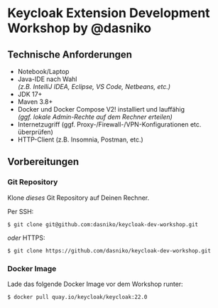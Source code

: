 # Keycloak Extension Development Workshop by @dasniko

## Technische Anforderungen

* Notebook/Laptop
* Java-IDE nach Wahl  
_(z.B. IntelliJ IDEA, Eclipse, VS Code, Netbeans, etc.)_
* JDK 17+
* Maven 3.8+
* Docker und Docker Compose V2! installiert und lauffähig  
_(ggf. lokale Admin-Rechte auf dem Rechner erteilen)_
* Internetzugriff (ggf. Proxy-/Firewall-/VPN-Konfigurationen etc. überprüfen)
* HTTP-Client (z.B. Insomnia, Postman, etc.)

## Vorbereitungen

### Git Repository

Klone _dieses_ Git Repository auf Deinen Rechner.

Per SSH:

    $ git clone git@github.com:dasniko/keycloak-dev-workshop.git

_oder_ HTTPS:

    $ git clone https://github.com/dasniko/keycloak-dev-workshop.git


### Docker Image

Lade das folgende Docker Image vor dem Workshop runter:

    $ docker pull quay.io/keycloak/keycloak:22.0

